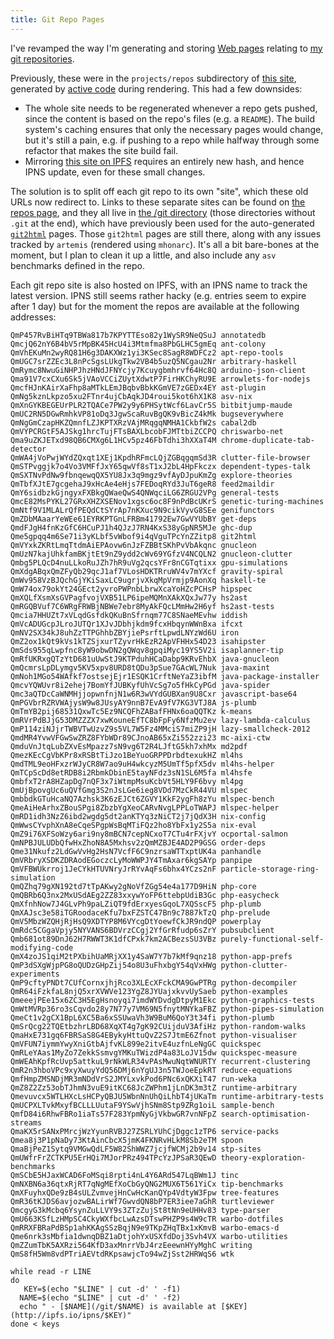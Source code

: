 ```yaml
---
title: Git Repo Pages
---
```


I've revamped the way I'm generating and storing [Web pages](/projects/repos)
relating to [my git repositories](/git).

Previously, these were in the `projects/repos` subdirectory of [this site](/),
generated by [active code](/projects/activecode) during rendering. This had a
few downsides:

 - The whole site needs to be regenerated whenever a repo gets pushed, since the
   content is based on the repo's files (e.g. a `README`). The build system's
   caching ensures that only the necessary pages would change, but it's still a
   pain, e.g. if pushing to a repo while halfway through some refactor that
   makes the site build fail.
 - Mirroring [this site on IPFS](http://ipfs.io/ipns/chriswarbo.net) requires an
   entirely new hash, and hence IPNS update, even for these small changes.

The solution is to split off each git repo to its own "site", which these old
URLs now redirect to. Links to these separate sites can be found on [the repos
page](/projects/repos), and they all live in [the /git directory](/git) (those
directories without `.git` at the end), which have previously been used for the
auto-generated [`git2html`](/git/git2html) pages. Those `git2html` pages are
still there, along with any issues tracked by `artemis` (rendered using
`mhonarc`). It's all a bit bare-bones at the moment, but I plan to clean it up a
little, and also include any `asv` benchmarks defined in the repo.

Each git repo site is also hosted on IPFS, with an IPNS name to track the latest
version. IPNS still seems rather hacky (e.g. entries seem to expire after 1 day)
but for the moment the repos are available at the following addresses:

```{pipe="cat > keys"}
QmP457RvBiHTq9TBWa817b7KPYTTEso82y1WySR9NeQSuJ annotatedb
QmcjQ62nY6B4bV5rMpBK45HcU4i3Mtmfma8PbGLHC5gmEq ant-colony
QmVhEKuMn2wyRQ81H6g3DAKXWz1yi3KSec8SagR8WDFCz2 apt-repo-tools
QmUGC7srZZEc3L8nPcSgsLUkgTkw2VB4b5uzQ5NCgau2Nr arbitrary-haskell
QmRymc8NwuGiNHPJhzHNdJFNYcjy7Kcuygbmhrvf64Hc8Q arduino-json-client
Qma91V7cxCXu6Sk5jVAoVCCiZUytXdwtP7FirHKChyRU9E arrowlets-for-nodejs
QmcfHJnKAirXaFhp8aMTkLEmJBqbvBbkKGmVE7zGEDx4EY ast-plugin
QmNg5kznLkpzo5xu2FTnr4ujCbAqkJD4roui5kot6hX1K8 asv-nix
QmXnGYKBEGEUrPLR2TQACe7PW2y9y6PHSytWcf6LavCr5S bitbitjump-maude
QmUC2RN5DGwRmhkVP81oDq3JgwScaRuvBgQK9vBicZ4kMk bugseverywhere
QmNgGmCzapHKZQmnfLZJKPTXRzVAjMRqgqNMHA1CkbfW2s cabal2db
QmVYPCRGtF5AJSkg1hrcTujFTsBAXLbcobFJMTtbiZCCPQ chriswarbo-net
Qma9uZKJETxd98QB6CMXg6L1HCv5pz46FbTdhi3hXXaT4M chrome-duplicate-tab-detector
QmWA4jVoPwjWYdZQxqt1XEj1KpdhRFmcLQjZGBqgqmSd3R clutter-file-browser
QmSTPvggjk7o4Vo3VMFfJxY65qwVf8sT1xJ2bL4HpFkczx dependent-types-talk
QmSXTNvPdNw9fbnqewqQX5YU8Jx3q9mgz9vfAyDJpuKmZg explore-theories
QmTbfXJtE7gcgehaJ9xHcAe4eHjs7FEDoqRYd3JuT6geR8 feed2maildir
QmY6sidbzkGjngyxFXBkgQWaeQwS4QNWqciLG6ZRGU2VPg general-tests
QmcE82MsPYKL27GRxXHZXSENov1xgsc6oc8F9nPdBcUKrS genetic-turing-machines
QmNtf9V1MLALrQfPEQdCtSYrAp7nKXuc9N9cikVyvG8SEe genifunctors
QmZDbMAaarYeWEe61EYRKPTGnLFRBm41792Ew7GwVYUbBY get-deps
QmdFJgH4fnKzGfC6HCuPJ1h4QJzJ7RN4KxS38yGpNR5MJe ghc-dup
Qme5gpqq4m6Se71i3yKLbf5vWbof9i4qVguTPcYnZZitp8 git2html
QmVYxkZKRtLmqTtdmAiEPAovw6nJzFZBBtSKhPvVbAkqnc gnucleon
QmUzN7kajUhkfamBKjtEt9nZ9ydd2cWv69YGfzV4NCQLN2 gnucleon-clutter
Qmbg5PLQcD4nuLLkoRuJZh7hR9uVg2qcsYFr8nCGTqtixx gpu-simulations
QmXdgABqxQmZFyQb29qcJ1af7VLosHDKTRruWV4v7mYXcf gravity-spiral
QmWv958VzBJQchGjYKiSaxLC9ugrjvXkqMpVrmjp9AonXq haskell-te
QmW74ox79okYt24GEct2yvroPWPnbLbrwXcaYoHZcPCHsP hipspec
QmXQLfXsmXsGVPagfvojVXB51LP6ipeMQMnXAkXQxJw77y hs2ast
QmRGQBVuf7C6WRgFRWBjNBWe7ebr8MyAkFQcLMmHw2H6yf hs2ast-tests
Qmcia7HHUZt7xVLqdGsfdkQKuBnSfrnqm77C8SNaeMEvhw iddish
QmVcADUGcpJLroJUTQr1XJvJDbhjkdm9fcxHbqynWWnBxa ifcxt
QmNV2SX34kJ8uhZzTTPGhhbZBYjiePsrftLpwdLNYzWd6U iron
QmZ2ox1kQt9kVs1kTZSjxurTZyvrHkEzR2ApVFHHx54D23 isahipster
QmSds955qLwpfnc8yW9obwDN2gQWqv8gpqiMyc19YS5V2i isaplanner-tip
QmRfUKRxgQTzYtD681uUwStJ9KTPduhHCaDabp9KRvEhbX java-gnucleon
QmQcmrsLpDLymgv5KV5xpv8URD8tQDu3pSue7GAcWL7Nuk java-maxint
QmNoh1MGo54WAfkf7ostsejEjr1ESQK1CrftNeYaZ3ibfM java-package-installer
QmcvYQWUvr8i2ehej7BomYfJUBKyfUhVcSg7o5fHkCyPGd java-spider
Qmc3aQTDcCaWNMHjjopwnfnjN1w6R3wVYdGUBXan9U8Cxr javascript-base64
QmPGVbrRZRVWAjysW9w8JUsyAY9nnB7EvA9fV7KG3VTJ8A js-plumb
QmTmYB2pij68531QxwTc5Ez9NCQFhZABafFHNx6oaQQTKz k-means
QmRVrPdBJjG53DMZZZX7xwKouneEfTC8bFpFy6NfzMu2ev lazy-lambda-calculus
QmP114ziNJjrTWBVTwUzvZ9s5VL7W5Fz4MMciS7miZP9jH lazy-smallcheck-2012
QmdMR4YvwVFGwSwZRZ8FYbWDr89CJnoAB65xZi552zzi23 mc-aixi-ctw
QmduVnJtqLubZXvEsMpazz7sN9vg6T2R4LJftG5kh7xhMx md2pdf
QmezKEcCgVbKPr8xRSBtTiJzo1BeYuoGRPPDrbdtexukHZ ml4hs
QmdTML9eoHFxzrWJyCR8W7ao9uH4wkcyzM5UmTf5pfX5dv ml4hs-helper
QmTCpScDd8etRDB8i2RbmkDbinE5tayNFdz3sN1SL6M5fa ml4hsfe
QmbfxT2rA8HZapDg7nQF3x7iWtmpMsuKcbVt5HLY9F6bvy ml4pg
QmUjBpovgUc6uQVfGmg3S2nJsLGe6ieg8VDd7MzCkR44VU mlspec
QmbbdkGTuHcaNQ7Azhsk3K6zEJCt6ZGVY1KkF2ygFh8zYu mlspec-bench
QmeAiHeArhxZBouSPgi8ZbzbYgXeoCARvNvgLPPLoTWAPJ mlspec-helper
QmRD1idh3NzZ6ibd2wgdg5dt2anKTYq3zNiCT2j7jQdX3H nix-config
QmWwsCYvphXnA8eCqeSPgpWsBqMTiFQz2ho8YbFx1y2S5a nix-eval
QmZ9i76XFSoWzy6ari9ny8mBCN7cepNCxoT7CTu4rFXjvY ocportal-salmon
QmNPBJULUDbQfwHxZhoN8A5Mxhsv2zQmMZBJE4AD2P9GSG order-deps
Qme31Nkufz2LdGwVvHg2HsN7VcfF6C9nzrsaWTTxptUK4a panhandle
QmVRbryXSDKZDRAodEGoczcLyMoWWPJY4TmAxar6kgSAYp panpipe
QmVFBWUkrroj1JeCYkHTUVNryJrRYvAqFs6bhx4YCzs2nF particle-storage-ring-simulation
QmQZhq79gXN192td7tTpAKwy2gNoVfZGg54e4a177D9HiN php-core
QmQBRb6Q3nx2MxUSdAEg2ZZ83xxywYoFP6ttebpUdiB3Gc php-easycheck
QmXfnhNow7J4GLvPh9paLZiQT9fdErxyesGqoL7XQSscF5 php-plumb
QmXAJsc3e58iTGRoodaceKfu7bxFZSTC47Bn9c7887kTzQ php-prelude
QmV5MbzWZQHjRjHsQ9XDTYP8M6VYcgDtYoewfCkJR9ndQP powerplay
QmRdc5CGgaVpjy5NYVANS6BDVrzCCgj2YfGrRfudp6sZrY pubsubclient
Qmb681ot89DnJ62H7RWWT3K1dfCPxk7km2ACBezsSU3VBz purely-functional-self-modifying-code
QmX4zoJS1qiM2tPXbihUaMRjXX1y4SaW7Y7b7kMf9qnz18 python-app-prefs
QmP3dSXgWjpPG8oQUDzGHpZij54o8U3uFhxbgY54qVxHWg python-clutter-experiments
QmP9cftyPNDt7CUfCornxjhjRco3XLEcXFckCMA9GwPTRg python-decompiler
QmR64iFzkfaL8njQ5xrXVWVe123YgZ8JYUajxkvvUySaeb python-examples
QmeeejPEe15x6ZC3H5EgHsnoyqi7imdWYDvdgDtpyM1Ekc python-graphics-tests
QmWtMVRp36ro3sCqvdo28y7N77y7VM69N5fnytMNYkaFBZ python-pipes-simulation
QmeCt1v2gCX1BpL6XC5Ba6xSSUwaVh3W9BuM6QoY3t34fi python-plumb
QmSrQcg22TQEtbzhrLBD68XqXT4g7gK92CUijduV3AfiHz python-random-walks
QmaHxE731gq6FBRSaS8G4EBykyHttuQvZ2S7JtmE6Zfnot python-visualiser
QmVFUN7iymmYwyXniGtbAjfvKL899e2itvE4uzfnLeNgGC quickspec
QmRLeYAas1MyZo7ZekkSsmvgYMKuTWizdP4a83LoJV15dw quickspec-measure
QmWEAhKpfRcUvp5attkuL9rNkWLR34vPAsMwuNqtWNURTY recurrent-clustering
QmR2n3hboVPc9xyXwuyYdQ56DMj6nYgUJ3n5TWJoeEpkRT reduce-equations
QmfHmpZMSNDjMR3mNDdVrS2JMYLxvkPod6PNc6xQKXiT47 run-weka
QmZ8Z2Zz53obTJhmN3vuE9itKC68JcZWPhm1jLnDK3m3tZ runtime-arbitrary
Qmevuvcx5WTLHXcLsHCPyQBJU5WbnNnUhQiLhbT4jUKaTm runtime-arbitrary-tests
QmUCPXLTvkMxyfBCLLLUutaF9YSwVjhSNm8Stp9ZRg1oiL sample-bench
QmfD84i6RhwFBRo1iaTs57F283YpmNyGjVkbwGR7vnNFpZ search-optimisation-streams
QmaKX5rSANxPMrcjWzYyunRVBJ27ZSRLYUhCjDggc1zTP6 service-packs
Qmea8j3P1pNaDy73KtAinCbcX5jmK4FKNRvHLkM8Sb2eTM spoon
QmaBjPeZ1Sytq9VMGwQdLF5W82ShWWZ7jcjfWCMj2b9v14 stp-sites
QmUWfrFrZCTKPU5ErHQi7MJorPRz494TPcYzJPSaR3QEwD theory-exploration-benchmarks
QmSCbE5HJaxWCAD6FoMSqi8rpti4nL4Y6ARd547LqBWm1J tinc
QmNXBN6a36qtxRjRT7qNgMEfXoCbGyQNG2MUX6T561YiCx tip-benchmarks
QmXFuyhxQDe9zB4sULZvmvejHnCwHcKanQYp4VdtyW3Fpw tree-features
QmR36tKJDS6avjozwBALirWf7GwvdQN8bP7ER3iee7aGhR turtleviewer
QmcgyG3kMcbq6YsynZuLLVY9s3ZTzZujSt8tNn9eUHHv83 type-parser
QmU663KSfLzHMpSC4CkyWXfbcLwAzsDTswPHZP9s4W9cTR warbo-dotfiles
QmRRXFBRaPdBSp1ahKKAgSSzBqjN9e9TKpZHqTBx1xKmvB warbo-emacs-d
Qme6nrk3sMbfia1dwnqDBZ1aDtjohYxUSXfdDoj3Svh4VX warbo-utilities
QmZZumTbK5AXRzi564KfD3axMnrrVbJ4rzEeewnHYyMghC writing
QmS8fH5Wm8vdPTriAEVtdRKpsawjcTo94wZjSst2HRWqS6 wtk
```

```{.unwrap pipe="sh | pandoc -f markdown -t json"}
while read -r LINE
do
   KEY=$(echo "$LINE" | cut -d' ' -f1)
  NAME=$(echo "$LINE" | cut -d' ' -f2)
  echo " - [$NAME](/git/$NAME) is available at [$KEY](http://ipfs.io/ipns/$KEY)"
done < keys
```
